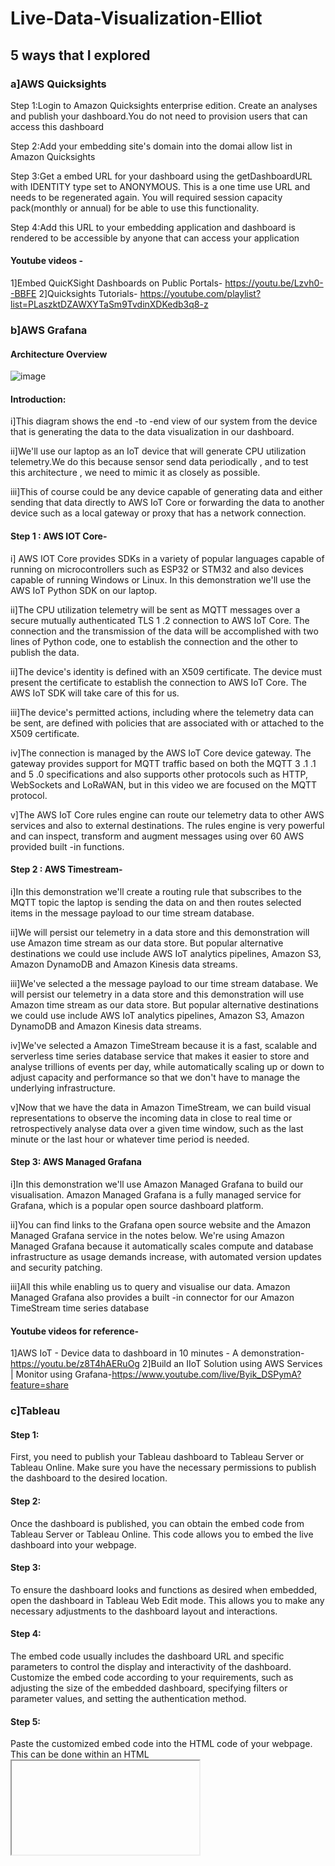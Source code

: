 # Live-Data-Visualization-Elliot

## 5 ways that I explored

### a]AWS Quicksights

Step 1:Login to Amazon Quicksights enterprise edition. Create an analyses and publish your dashboard.You do not need to provision users that can access this dashboard

Step 2:Add your embedding site's domain into the domai allow list in Amazon Quicksights

Step 3:Get a embed URL for your dashboard using the getDashboardURL with IDENTITY type set to ANONYMOUS. This is a one time use URL and needs to be regenerated again. You will required session capacity pack(monthly or annual) for be able to use this functionality.

Step 4:Add this URL to your embedding application and dashboard is rendered to be accessible by anyone that can access your application

#### Youtube videos - 
1]Embed QuicKSight Dashboards on Public Portals- https://youtu.be/Lzvh0--BBFE
2]Quicksights Tutorials- https://youtube.com/playlist?list=PLaszktDZAWXYTaSm9TvdinXDKedb3q8-z

### b]AWS Grafana
#### Architecture Overview

![image](https://github.com/NPElliot2018/Live-Data-Visualization-Elliot/assets/140134093/fab9a96b-d350-410b-a204-a014e82282ae)

#### Introduction:

i]This diagram shows the end -to -end view of our system from the device that is generating the data to the data visualization in our dashboard. 

ii]We'll use our laptop as an IoT device that will generate CPU utilization telemetry.We do this because sensor send data periodically , and to test this architecture , we need to mimic it as closely as possible. 

iii]This of course could be any device capable of generating data and either sending that data directly to AWS IoT Core or forwarding the data to another device such as a local gateway or proxy that has a network connection.
 
#### Step 1 : AWS IOT Core-

i] AWS IOT Core provides SDKs in a variety of popular languages capable of running on microcontrollers such as ESP32 or STM32 and also devices capable of running Windows or Linux. In this demonstration we'll use the AWS IoT Python SDK on our laptop. 

ii]The CPU utilization telemetry will be sent as MQTT messages over a secure mutually authenticated TLS 1 .2 connection to AWS IoT Core. The connection and the transmission of the data will be accomplished with two lines of Python code, one to establish the connection and the other to publish the data. 

ii]The device's identity is defined with an X509 certificate. The device must present the certificate to establish the connection to AWS IoT Core. The AWS IoT SDK will take care of this for us. 

iii]The device's permitted actions, including where the telemetry data can be sent, are defined with policies that are associated with or attached to the X509 certificate. 

iv]The connection is managed by the AWS IoT Core device gateway. The gateway provides support for MQTT traffic based on both the MQTT 3 .1 .1 and 5 .0 specifications and also supports other protocols such as HTTP, WebSockets and LoRaWAN, but in this video we are focused on the MQTT protocol.

v]The AWS IoT Core rules engine can route our telemetry data to other AWS services and also to external destinations. The rules engine is very powerful and can inspect, transform and augment messages using over 60 AWS provided built -in functions. 

#### Step 2 : AWS Timestream-

i]In this demonstration we'll create a routing rule that subscribes to the MQTT topic the laptop is sending the data on and then routes selected items in the message payload to our time stream database. 

ii]We will persist our telemetry in a data store and this demonstration will use Amazon time stream as our data store. But popular alternative destinations we could use include AWS IoT analytics pipelines, Amazon S3, Amazon DynamoDB and Amazon Kinesis data streams. 

iii]We've selected a the message payload to our time stream database. We will persist our telemetry in a data store and this demonstration will use Amazon time stream as our data store. But popular alternative destinations we could use include AWS IoT analytics pipelines, Amazon S3, Amazon DynamoDB and Amazon Kinesis data streams. 

iv]We've selected a Amazon TimeStream because it is a fast, scalable and serverless time series database service that makes it easier to store and analyse trillions of events per day, while automatically scaling up or down to adjust capacity and performance so that we don't have to manage the underlying infrastructure. 

v]Now that we have the data in Amazon TimeStream, we can build visual representations to observe the incoming data in close to real time or retrospectively analyse data over a given time window, such as the last minute or the last hour or whatever time period is needed. 

#### Step 3: AWS Managed Grafana
i]In this demonstration we'll use Amazon Managed Grafana to build our visualisation. Amazon Managed Grafana is a fully managed service for Grafana, which is a popular open source dashboard platform. 

ii]You can find links to the Grafana open source website and the Amazon Managed Grafana service in the notes below. We're using Amazon Managed Grafana because it automatically scales compute and database infrastructure as usage demands increase, with automated version updates and security patching. 

iii]All this while enabling us to query and visualise our data. Amazon Managed Grafana also provides a built -in connector for our Amazon TimeStream time series database

#### Youtube videos for reference-
1]AWS IoT - Device data to dashboard in 10 minutes - A demonstration- https://youtu.be/z8T4hAERuOg
2]Build an IIoT Solution using AWS Services | Monitor using Grafana-https://www.youtube.com/live/Byik_DSPymA?feature=share

### c]Tableau

#### Step 1:
First, you need to publish your Tableau dashboard to Tableau Server or Tableau Online. Make sure you have the necessary permissions to publish the dashboard to the desired location.

#### Step 2:
Once the dashboard is published, you can obtain the embed code from Tableau Server or Tableau Online. This code allows you to embed the live dashboard into your webpage.

#### Step 3:
To ensure the dashboard looks and functions as desired when embedded, open the dashboard in Tableau Web Edit mode. This allows you to make any necessary adjustments to the dashboard layout and interactions.

#### Step 4:
The embed code usually includes the dashboard URL and specific parameters to control the display and interactivity of the dashboard. Customize the embed code according to your requirements, such as adjusting the size of the embedded dashboard, specifying filters or parameter values, and setting the authentication method.

#### Step 5:
Paste the customized embed code into the HTML code of your webpage. This can be done within an HTML <iframe> tag. The <iframe> tag is used to embed an external resource, in this case, the live Tableau dashboard.

#### Step 6:
Preview and test the embedded dashboard in your webpage. Ensure that it displays correctly and that the interactions and filters work as intended.

#### Step 7:
Depending on your requirements, you might want to add additional security measures to control access to the embedded dashboard. This can include authentication and authorization mechanisms to restrict who can view the dashboard.

#### Step 8:
After you have successfully embedded the Tableau dashboard and tested it, publish your webpage to make it accessible to your users.

#### Resources-
1]Auto Refresh Embedded Tableau Dashboards-https://youtu.be/aLNwkdSO2Kw

2]https://www.youtube.com/watch?v=wJ2CHIJalNU

3]https://www.youtube.com/results?search_query=live+monitoring+dashboard+using+tableau

4]https://www.youtube.com/results?search_query=live+tableau+dashboard+on+website

5]https://www.youtube.com/results?search_query=real+time+dashboard+on+Tableau

6]https://community.tableau.com/s/question/0D54T00000C5iF1SAJ/tableau-doubt

### d]Analysis with Python

To perform data analysis using the Python pandas-profiling library, follow these steps:

#### Step 1 :
Install pandas-profiling:
Make sure you have Python and pandas installed in your environment. You can then install pandas-profiling using pip

#### Step 2 :
Import Libraries and Load Data:
Import the necessary libraries, including pandas and pandas_profiling. Load your data into a pandas DataFrame.

#### Step 3 :
Create the Profile Report:
Generate the pandas profile report by calling ProfileReport on the DataFrame.

#### Step 4 :
Display the Profile Report:
To view the profile report, you can either use the notebook interface (Jupyter Notebook or JupyterLab) or export it as an HTML report.
Using Jupyter Notebook:

#### Step 5 :
Exporting as an HTML report:
profile.to_file("data_profile_report.html")

The report will contain various sections, including an overview of the dataset, data statistics, data types, missing values, correlations, distributions, and more. It provides valuable insights into the dataset and helps in identifying patterns, issues, and potential data quality problems.Remember that for large datasets, generating the profile report may take some time. Additionally, the report is more suitable for exploratory data analysis and initial data inspection. For deeper analysis, you may need to perform additional custom data analysis using pandas or other data analysis libraries in Python.

#### Resources-

1]https://pypi.org/project/pandas-profiling/

2]https://www.analyticsvidhya.com/blog/2021/06/generate-reports-using-pandas-profiling-deploy-using-streamlit/

3]https://www.geeksforgeeks.org/pandas-profiling-in-python/

4]https://towardsdatascience.com/pandas-profiling-easy-exploratory-data-analysis-in-python-65d6d0e23650

### e]Streamlit

Streamlit is a powerful Python library that allows you to create interactive web applications for data visualization and data analysis. It is designed to be easy to use, making it accessible to data scientists and developers with minimal web development experience. Here's a step-by-step guide on how to perform data visualization using Streamlit:

#### Step 1 Install Streamlit:
Ensure you have Python installed in your environment. You can install Streamlit using pip:

#### Step 2Import Libraries and Load Data:
Start by importing the necessary libraries, including streamlit and pandas. Load your data into a pandas DataFrame.

#### Step 3 Create Interactive Visualizations:
Streamlit allows you to create various types of interactive visualizations easily. Here are a few examples:

##### Example 1 - Line Chart:

st.line_chart(data['column_name'])

 ##### Example 2 - Bar Chart:

st.bar_chart(data['column_name'])

##### Example 3 - Scatter Plot:

st.scatter_plot(data['x_column'], data['y_column'])

#### Step 4 Add Interactive Widgets:

Streamlit provides various interactive widgets that you can use to control the visualizations dynamically. Some common widgets include sliders, dropdowns, checkboxes, and buttons.

##### Example - Slider:

bins = st.slider('Select the number of bins:', min_value=10, max_value=100, value=50)

st.hist(data['column_name'], bins=bins)

##### Example - Dropdown:

selected_column = st.selectbox('Select a column:', data.columns)

st.line_chart(data[selected_column])

#### Step 5 Add Text and Explanations:

You can add text, titles, and explanations to provide context and insights alongside the visualizations.

st.title('Data Visualization with Streamlit')

st.write('Here is a line chart:')

#### Step 6 Run the Streamlit App:

To run your Streamlit app, create a Python script (e.g., app.py) and save your code there. Then, open your terminal or command prompt and navigate to the directory containing the script. Run the following command:

streamlit run app.py

Streamlit will start a local server, and you'll be able to view your data visualization web app in your web browser.

#### Step 7 Share the App (Optional):

If you want to share the app with others, you can deploy it to various platforms like Streamlit Sharing, Heroku, or AWS.

This is just a introduction to data visualization using Streamlit. Streamlit offers many more functionalities, such as customizing the layout, handling user inputs, and integrating machine learning models. For more advanced features and customization, refer to the official Streamlit documentation and gallery of examples.

#### Resources-

1]https://towardsdatascience.com/building-a-dashboard-in-under-5-minutes-with-streamlit-fd0c906ff886

2]https://www.turing.com/kb/how-to-build-an-interactive-dashboard-in-python-using-streamlit

3]https://blog.streamlit.io/how-to-build-a-real-time-live-dashboard-with-streamlit/
